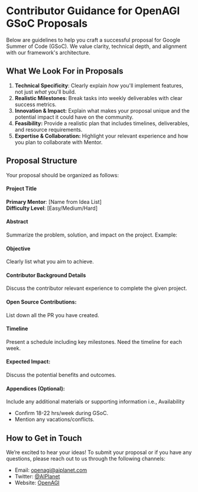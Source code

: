 # Contributor Guidance for OpenAGI GSoC Proposals

Below are guidelines to help you craft a successful proposal for Google Summer of Code (GSoC). We value clarity, technical depth, and alignment with our framework's architecture.

## **What We Look For in Proposals**

1. **Technical Specificity**: Clearly explain *how* you'll implement features, not just *what* you'll build.
2. **Realistic Milestones**: Break tasks into weekly deliverables with clear success metrics.
3. **Innovation & Impact:** Explain what makes your proposal unique and the potential impact it could have on the community.
4. **Feasibility:** Provide a realistic plan that includes timelines, deliverables, and resource requirements.
5. **Expertise & Collaboration:** Highlight your relevant experience and how you plan to collaborate with Mentor. 

## **Proposal Structure**

Your proposal should be organized as follows:

#### **Project Title**  

**Primary Mentor**: [Name from Idea List]  
**Difficulty Level**: [Easy/Medium/Hard]  

#### **Abstract** 

Summarize the problem, solution, and impact on the project. Example:  

#### **Objective**

Clearly list what you aim to achieve.

#### Contributor Background Details

Discuss the contributor relevant experience to complete the given project. 

#### **Open Source Contributions:** 

List down all the PR you have created. 

#### **Timeline**

Present a schedule including key milestones. Need the timeline for each week. 

#### **Expected Impact:** 

Discuss the potential benefits and outcomes.

#### **Appendices (Optional):** 

Include any additional materials or supporting information i.e., Availability
- Confirm 18-22 hrs/week during GSoC.  
- Mention any vacations/conflicts.  

## How to Get in Touch

We’re excited to hear your ideas! To submit your proposal or if you have any questions, please reach out to us through the following channels:

- Email: [openagi@aiplanet.com](openagi@aiplanet.com)
- Twitter: [@AIPlanet](https://x.com/aiplanethub)
- Website: [OpenAGI](https://aiplanet.com/lp/openagi)
